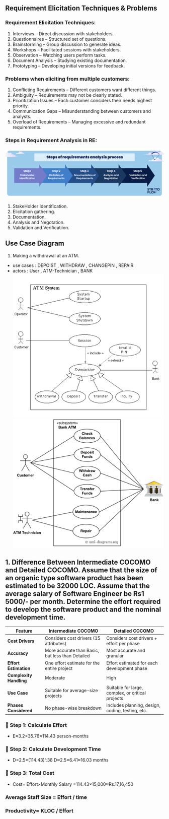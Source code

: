 
## Requirement Elicitation Techniques & Problems

### Requirement Elicitation Techniques:
1. Interviews – Direct discussion with stakeholders.
1. Questionnaires – Structured set of questions.
1. Brainstorming – Group discussion to generate ideas.
1. Workshops – Facilitated sessions with stakeholders.
1. Observation – Watching users perform tasks.
1. Document Analysis – Studying existing documentation.
1. Prototyping – Developing initial versions for feedback.

### Problems when eliciting from multiple customers:
1. Conflicting Requirements – Different customers want different things.
1. Ambiguity – Requirements may not be clearly stated.
1. Prioritization Issues – Each customer considers their needs highest priority.
1. Communication Gaps – Misunderstanding between customers and analysts.
1. Overload of Requirements – Managing excessive and redundant requirements.

### Steps in Requirement Analysis in RE:
![alt text](image-1.png)
1. StakeHolder Identification.
2. Elicitation gathering.
3. Documentation.
4. Analysis and Negotation.
5. Validation and Verificatiion.    

## Use Case Diagram
1. Making a withdrawal at an ATM.
 - use cases : DEPOIST , WITHDRAW , CHANGEPIN , REPAIR 
 - actors : User , ATM-Technician , BANK 
![alt text](image-2.png)
![alt text](image-3.png)


## 1. Difference Between Intermediate COCOMO and Detailed COCOMO. Assume that the size of an organic type software product has been estimated to be 32000 LOC. Assume that the average salary of Software Engineer be Rs1 5000/- per month. Determine the effort required to develop the software product and the nominal development time.

| Feature                 | **Intermediate COCOMO**                          | **Detailed COCOMO**                               |
| ----------------------- | ------------------------------------------------ | ------------------------------------------------- |
| **Cost Drivers**        | Considers cost drivers (15 attributes)           | Considers cost drivers + effort per phase         |
| **Accuracy**            | More accurate than Basic, but less than Detailed | Most accurate and granular                        |
| **Effort Estimation**   | One effort estimate for the entire project       | Effort estimated for each development phase       |
| **Complexity Handling** | Moderate                                         | High                                              |
| **Use Case**            | Suitable for average-size projects               | Suitable for large, complex, or critical projects |
| **Phases Considered**   | No phase-wise breakdown                          | Includes planning, design, coding, testing, etc.  |


### 📌 Step 1: Calculate Effort
- E≈3.2×35.76≈114.43 person-months
### 📌 Step 2: Calculate Development Time
- D=2.5×(114.43)^.38
D≈2.5×6.41≈16.03 months
### 📌 Step 3: Total Cost
- Cost= Effort×Monthly Salary =114.43×15,000≈Rs.17,16,450

### Average Staff Size =  Effort / time
### Productivity= KLOC / Effort

